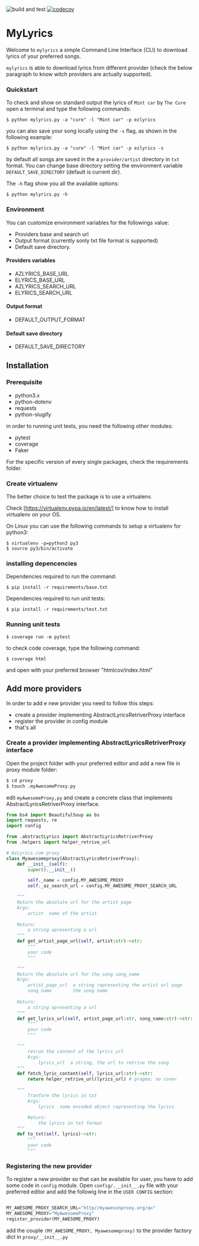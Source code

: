 ![build and test](https://github.com/mangelin/mylyrics/actions/workflows/build.yml/badge.svg)
[![codecov](https://codecov.io/gh/mangelin/mylyrics/branch/main/graph/badge.svg?token=UK2LPV47KB)](https://codecov.io/gh/mangelin/mylyrics)


# MyLyrics

Welcome to `mylyrics` a simple Command Line Interface (CLI) to download lyrics of your preferred songs.

`mylyrics` is able to download lyrics from different provider (check the below paragraph to know witch providers are actually supported).

### Quickstart

To check and show on standard output the lyrics of `Mint car` by `The Cure` open a terminal and type the following commands:

```
$ python mylyrics.py -a "cure" -l "Mint car" -p ezlyrics
```

you can also save your song locally using the `-s` flag, as shown
in the following example:

```
$ python mylyrics.py -a "cure" -l "Mint car" -p ezlyrics -s
```

by default all songs are saved in the a `provider/artist` directory in `txt` format. You can change base directory setting the environment variable `DEFAULT_SAVE_DIRECTORY` (default is current dir).

The `-h` flag show you all the available options:

```
$ python mylyrics.py -h
```

### Environment

You can customize environment variables for the followings value:

* Providers base and search url
* Output format (currently sonly txt file format is supported)
* Default save directory.

#### Providers variables

* AZLYRICS_BASE_URL
* ELYRICS_BASE_URL
* AZLYRICS_SEARCH_URL
* ELYRICS_SEARCH_URL

#### Output format

* DEFAULT_OUTPUT_FORMAT

#### Default save directory

* DEFAULT_SAVE_DIRECTORY

## Installation

### Prerequisite

* python3.x
* python-dotenv
* requests
* python-slugify

in order to running unit tests, you need the following other modules:

* pytest
* coverage
* Faker

For the specific version of every single packages, check the requirements folder.
### Create virtualenv

The better choice to test the package is to use a virtualenv.

Check [https://virtualenv.pypa.io/en/latest/] to know how to install virtualenv on your OS.

On Linux you can use the following commands to setup a virtualenv for python3:

```
$ virtualenv -p=python3 py3
$ source py3/bin/activate
```

### installing depencencies

Dependencies required to run the command:

```
$ pip install -r requirements/base.txt
```

Dependencies required to run unit tests:

```
$ pip install -r requirements/test.txt
```

### Running unit tests

```
$ coverage run -m pytest
```

to check code coverage, type the following command:

```
$ coverage html
```

and open with your preferred browser "htmlcov/index.html"

## Add more providers

In order to add e new provider you need to follow this steps:

* create a provider implementing AbstractLyricsRetriverProxy interface
* register the provider in config module
* that's all

### Create a provider implementing AbstractLyricsRetriverProxy interface

Open the project folder with your preferred editor and add a new file in proxy 
module folder:

```bash
$ cd proxy
$ touch .myAwesomeProxy.py
```

edit `myAwesomeProxy,py` and create a concrete class that implements 
AbstractLyricsRetriverProxy interface.

```python
from bs4 import BeautifulSoup as bs
import requests, re
import config

from .abstractLyrics import AbstractLyricsRetriverProxy
from .helpers import helper_retrive_url

# AzLyrics.com proxy
class Myawesomeproxy(AbstractLyricsRetriverProxy):
    def __init__(self):
        super().__init__()

        self._name = config.MY_AWESOME_PROXY
        self._az_search_url = config.MY_AWESOME_PROXY_SEARCH_URL

    """
    Return the absolute url for the artist page
    Args:
        artist  name of the artist
    
    Return:
        a string apresenting a url
    """
    def get_artist_page_url(self, artist:str)->str:
        """
        your code
        """

    """
    Return the absolute url for the song song_name
    Args:
        artist_page_url  a string rapresenting the artist url page
        song_name        the song name
    
    Return:
        a string apresenting a url
    """
    def get_lyrics_url(self, artist_page_url:str, song_name:str)->str:
        """
        your code
        """

    """
        retrun the content of the lyrics_url
        Args:
            lyrics_url  a string, the url to retrive the song
    """
    def fetch_lyric_content(self, lyrics_url:str)->str:
        return helper_retrive_url(lyrics_url) # pragma: no cover

    """
        Tranform the lyrics in txt
        Args:
            lyrics  some encoded object rapresenting the lyrics

        Return:
            the lyrics in txt format
    """
    def to_txt(self, lyrics)->str:
        """
        your code
        """
```
### Registering the new provider

To register a new provider so that can be available for user, you have to
add some code in `config` module. Open `config/.__init__.py` file with your
preferred editor and add the followig line in the `USER CONFIG` section:

```python

MY_AWESOME_PROXY_SEARCH_URL="http//myawesonproxy.org/q="
MY_AWESOME_PROXY="MyAwesomeProxy"
register_provider(MY_AWESOME_PROXY)
```

add the couple `(MY_AWESOME_PROXY, Myawesomeproxy)` to the provider factory dict
in `proxy/__init__.py`
